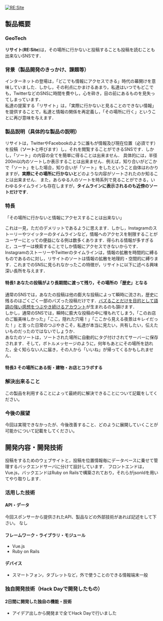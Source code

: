 [![RE:Site](image.png)](https://www.youtube.com/watch?v=G5rULR53uMk)

## 製品概要

### GeoTech

**リサイト**(**RE:Site**)は，その場所に行かないと投稿することも投稿を読むことも出来ないSNSです．


### 背景（製品開発のきっかけ、課題等）
インターネットの登場は，「どこでも情報にアクセスできる」時代の幕開けを意味していました．しかし，その利点にかまけるあまり，私達はいつでもどこでも，TwitterなどのSNSに時間を費やし，心を砕き，目の前にあるものを見失ってしまっています．  
私達の提案する「リサイト」は，「実際に行かないと見ることのできない情報」を提供することで，私達と情報の関係を再定義し，「その場所に行く」ということに再び意味を与えます．


### 製品説明（具体的な製品の説明）
リサイトは，TwitterやFacebookのように誰もが情報及び現在位置（必須です）を投稿（**ソート**と呼びます）し，それを閲覧することができるSNSです．しかし，「ソート」の内容の全てを簡単に得ることは出来ません．
具体的には，半径200m以内のソートしか表示することは出来ません．例えば，知り合いがどこかで「ソート」をした場合，知り合いが「ソート」をしたということ自体はわかりますが，**実際にその場所に行かないと**どのような内容がソートされたのか知ることは出来ません．
また，あらゆる人のソートを時系列で見ることができる，いわゆるタイムラインも存在しますが，**タイムラインに表示されるのも近傍のソートだけです**．


### 特長

「その場所に行かないと情報にアクセスすることは出来ない」

これは一見，ただのデメリットであるように思えます．しかし，Instagramのストーリーやツイッターのタイムラインなど，情報へのアクセスを制限することがユーザーにとっての便益になる例は数多くあります．得られる情報が多すぎると，ユーザーは検索することでしか情報にアクセスできないからです．  
InstagramのストーリーやTwitterのタイムラインは，情報の拡散を時間的に縛るものであるのに対し，リサイトのソートは情報の拡散を地理的・空間的に縛ります．これまでのSNSに見られなかったこの特徴が，リサイトに以下に述べる興味深い長所を与えます．

#### 特長1 あなたの投稿がより長期間に渡って残り，その場所の「歴史」となる

通常のSNSでは，あなたの投稿は他の膨大な投稿によって瞬時に流され，歴史に残るのはごくごく一部のバズった投稿だけです．[バズることだけを目的として語調の強い感想をつぶやき続けるアカウント](https://twitter.com/uryo1112)が生まれるのも頷けます．  
しかし，通常のSNSでは，瞬時に膨大な投稿の中に埋もれてしまう，「このお店のご飯美味しかった」「ここ，隠れた穴場！」「ここから見える夜景はキレイだった！」と言った日常のつぶやきこそ，私達が本当に見たい，共有したい，伝えたいものだったのではないでしょうか．  
あなたのソートは，ソートされた場所に自動的にタグ付けされてサーバーに保存されます．そして，ボトルメッセージのように，何年もあとにその場所を訪れた，全く知らない人に届き，その人から「いいね」が帰ってくるかもしれません．

#### 特長3 その場所にある街・建物・お店とコラボする

### 解決出来ること
この製品を利用することによって最終的に解決できることについて記載をしてください。

### 今後の展望
今回は実現できなかったが、今後改善すること、どのように展開していくことが可能かについて記載をしてください。


## 開発内容・開発技術
投稿をするためのウェブサイトと，投稿を位置情報毎にデータベースに乗せて管理するバックエンドサーバに分けて設計しています．
フロントエンドは，Vue.js，バックエンドはRuby on Railsで構築されており，それらがjsonldを用いてやり取りします．

### 活用した技術
#### API・データ
今回スポンサーから提供されたAPI、製品などの外部技術があれば記述をして下さい。
なし

#### フレームワーク・ライブラリ・モジュール
* Vue.js
* Ruby on Rails

#### デバイス
* スマートフォン，タブレットなど，外で使うことのできる情報端末一般

### 独自開発技術（Hack Dayで開発したもの）
#### 2日間に開発した独自の機能・技術
* アイデア出しから開発まで全てHack Dayで行いました
